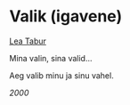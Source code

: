 # Valik \(igavene\)

[Lea Tabur](./)

Mina valin, sina valid...

Aeg valib minu ja sinu vahel.

_2000_

